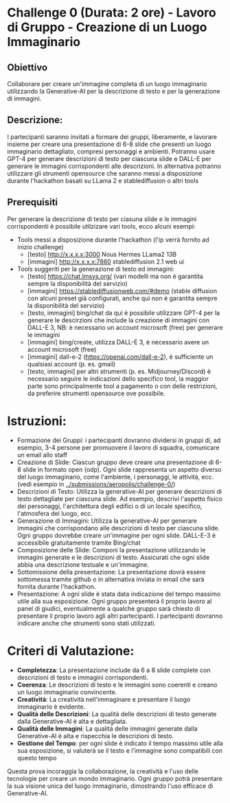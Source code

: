 # Challenge 0 (Durata: 2 ore) - Lavoro di Gruppo - Creazione di un Luogo Immaginario
## Obiettivo
Collaborare per creare un'immagine completa di un luogo immaginario utilizzando la Generative-AI per la descrizione di testo e per la generazione di immagini.
## Descrizione:
I partecipanti saranno invitati a formare dei gruppi, liberamente, e lavorare insieme per creare una presentazione di 6-8 slide che presenti un luogo immaginario dettagliato, compresi personaggi e ambienti.
Potranno usare GPT-4 per generare descrizioni di testo per ciascuna slide e DALL-E per generare le immagini corrispondenti alle descrizioni. In alternativa potranno utilizzare gli strumenti opensource che saranno messi a disposizione durante l'hackathon basati su LLama 2 e stablediffusion o altri tools

## Prerequisiti
Per generare la descrizione di testo per ciasuna slide e le immagini corrispondenti è possibile utilzizare vari tools, ecco alcuni esempi:
* Tools messi a disposizione durante l'hackathon (l'ip verrà fornito ad inizio challenge)
  * [testo] http://x.x.x.x:3000 Nous Hermes LLama2 13B 
  * [immagini] http://x.x.x.x:7860 stablediffusion 2.1 web ui 
* Tools suggeriti per la generazione di testo ed immagini:
  * [testo] https://chat.lmsys.org/ (vari modelli ma non è garantita sempre la disponibilità del servizio)
  * [immagini] https://stablediffusionweb.com/#demo (stable diffusion con alcuni preset già configurati, anche qui non è garantita sempre la disponibilità del servizio)
  * [testo, immagini] bing/chat da qui è possibile utilizzare GPT-4 per la generare le descirzioni che include la creazione di immagini con DALL-E 3, NB: è necessario un account microsoft (free) per generare le immagini
  * [immagini] bing/create, utilizza DALL-E 3, è necessario avere un account microsoft (free)
  * [immagini] dall-e-2 (https://openai.com/dall-e-2), è sufficiente un qualsiasi account (p. es. gmail)
  * [testo, immagini] per altri strumenti (p. es. Midjourney/Discord) è necessario seguire le indicazioni dello specifico tool, la maggior parte sono principalmente tool a pagamento o con delle restrizioni, da preferire strumenti opensource ove possibile.

# Istruzioni:
 * Formazione dei Gruppi: i partecipanti dovranno dividersi in gruppi di, ad esempio, 3-4 persone per promuovere il lavoro di squadra, comunicare un email allo staff
 * Creazione di Slide: Ciascun gruppo deve creare una presentazione di 6-8 slide in formato open (odp). Ogni slide rappresenta un aspetto diverso del luogo immaginario, come l'ambiente, i personaggi, le attività, ecc. (vedi esempio in [../submissions/aeropolis/challenge-0/](../submissions/aeropolis/challenge-0/))
 * Descrizioni di Testo: Utilizza la generative-AI per generare descrizioni di testo dettagliate per ciascuna slide. Ad esempio, descrivi l'aspetto fisico dei personaggi, l'architettura degli edifici o di un locale specifico, l'atmosfera del luogo, ecc.
 * Generazione di Immagini: Utilizza la generative-AI per generare immagini che corrispondano alle descrizioni di testo per ciascuna slide. Ogni gruppo dovrebbe creare un'immagine per ogni slide. DALL-E-3 è accessibile gratuitamente tramite Bing/chat
 * Composizione delle Slide: Componi la presentazione utilizzando le immagini generate e le descrizioni di testo. Assicurati che ogni slide abbia una descrizione testuale e un'immagine. 
 * Sottomissione della presentazione: La presentazione dovrà essere sottomessa tramite github o in alternativa inviata in email che sarà fornita durante l'hackathon.
 * Presentazione: A ogni slide è stata data indicazione del tempo massimo utile alla sua esposizione. Ogni gruppo presenterà il proprio lavoro al panel di giudici, eventualmente a qualche gruppo sarà chiesto di presentare il proprio lavoro agli altri partecipanti. I partecipanti dovranno indicare anche che strumenti sono stati utilizzati.

# Criteri di Valutazione:
 * **Completezza**: La presentazione include da 6 a 8 slide complete con descrizioni di testo e immagini corrispondenti.
 * **Coerenza**: Le descrizioni di testo e le immagini sono coerenti e creano un luogo immaginario convincente.
 * **Creatività**: La creatività nell'immaginare e presentare il luogo immaginario è evidente.
 * **Qualità delle Descrizioni**: La qualità delle descrizioni di testo generate dalla Generative-AI è alta e dettagliata.
 * **Qualità delle Immagini**: La qualità delle immagini generate dalla Generative-AI è alta e rispecchia le descrizioni di testo.
 * **Gestione del Tempo**: per ogni slide è indicato il tempo massimo utile alla sua esposizione, si valuterà se il testo e l’immagine sono compatibili con questo tempo


Questa prova incoraggia la collaborazione, la creatività e l'uso delle tecnologie per creare un mondo immaginario. Ogni gruppo potrà presentare la sua visione unica del luogo immaginario, dimostrando l'uso efficace di Generative-AI.